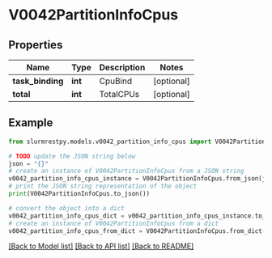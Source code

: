 # V0042PartitionInfoCpus


## Properties

Name | Type | Description | Notes
------------ | ------------- | ------------- | -------------
**task_binding** | **int** | CpuBind | [optional]
**total** | **int** | TotalCPUs | [optional]

## Example

```python
from slurmrestpy.models.v0042_partition_info_cpus import V0042PartitionInfoCpus

# TODO update the JSON string below
json = "{}"
# create an instance of V0042PartitionInfoCpus from a JSON string
v0042_partition_info_cpus_instance = V0042PartitionInfoCpus.from_json(json)
# print the JSON string representation of the object
print(V0042PartitionInfoCpus.to_json())

# convert the object into a dict
v0042_partition_info_cpus_dict = v0042_partition_info_cpus_instance.to_dict()
# create an instance of V0042PartitionInfoCpus from a dict
v0042_partition_info_cpus_from_dict = V0042PartitionInfoCpus.from_dict(v0042_partition_info_cpus_dict)
```
[[Back to Model list]](../README.md#documentation-for-models) [[Back to API list]](../README.md#documentation-for-api-endpoints) [[Back to README]](../README.md)


